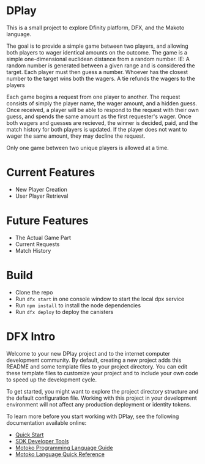 # DPlay
This is a small project to explore Dfinity platform, DFX, and the Makoto language.

The goal is to provide a simple game between two players, and allowing both players to wager identical amounts on the outcome. The game is a simple one-dimensional euclidean distance from a random number. IE: A random number is generated between a given range and is considered the target. Each player must then guess a number. Whoever has the closest number to the target wins both the wagers. A tie refunds the wagers to the players

Each game begins a request from one player to another. The request consists of simply the player name, the wager amount, and a hidden guess. Once received, a player will be able to respond to the request with their own guess, and spends the same amount as the first requester's wager. Once both wagers and guesses are recieved, the winner is decided, paid, and the match history for both players is updated. If the player does not want to wager the same amount, they may decline the request.

Only one game between two unique players is allowed at a time.

# Current Features
- New Player Creation
- User Player Retrieval

# Future Features
- The Actual Game Part
- Current Requests
- Match History

# Build
- Clone the repo
- Run `dfx start` in one console window to start the local dpx service
- Run `npm install` to install the node dependencies
- Run `dfx deploy` to deploy the canisters

# DFX Intro
Welcome to your new DPlay project and to the internet computer development community. By default, creating a new project adds this README and some template files to your project directory. You can edit these template files to customize your project and to include your own code to speed up the development cycle.

To get started, you might want to explore the project directory structure and the default configuration file. Working with this project in your development environment will not affect any production deployment or identity tokens.

To learn more before you start working with DPlay, see the following documentation available online:

- [Quick Start](https://sdk.dfinity.org/docs/quickstart/quickstart-intro.html)
- [SDK Developer Tools](https://sdk.dfinity.org/docs/developers-guide/sdk-guide.html)
- [Motoko Programming Language Guide](https://sdk.dfinity.org/docs/language-guide/motoko.html)
- [Motoko Language Quick Reference](https://sdk.dfinity.org/docs/language-guide/language-manual.html)